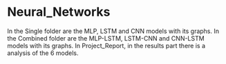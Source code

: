 # Neural_Networks
In the Single folder are the MLP, LSTM and CNN models with its graphs.
In the Combined folder are the MLP-LSTM, LSTM-CNN and CNN-LSTM models with its graphs.
In Project_Report, in the results part there is a analysis of the 6 models.
